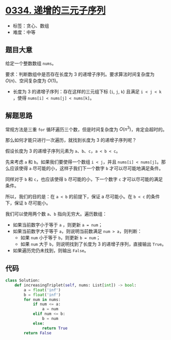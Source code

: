 # [0334. 递增的三元子序列](https://leetcode.cn/problems/increasing-triplet-subsequence/)

- 标签：贪心、数组
- 难度：中等

## 题目大意

给定一个整数数组 `nums`。

要求：判断数组中是否存在长度为 3 的递增子序列。要求算法时间复杂度为 $O(n)$、空间复杂度为 $O(1)$。

- 长度为 3 的递增子序列：存在这样的三元组下标 (`i`, `j`, `k`) 且满足 `i < j < k` ，使得 `nums[i] < nums[j] < nums[k]`。

## 解题思路

常规方法是三重 `for` 循环遍历三个数，但是时间复杂度为 $O(n^3)$，肯定会超时的。

那么如何才能只进行一次遍历，就找到长度为 3 的递增子序列呢？

假设长度为 3 的递增子序列元素为 `a`、`b`、`c`，`a < b < c`。

先来考虑 `a` 和 `b`。如果我们要使得一个数组  `i < j`，并且 `nums[i] < nums[j]`。那么应该使得 `a` 尽可能的小，这样子我们下一个数字 `b` 才可以尽可能地满足条件。

同样对于 `b` 和 `c`，也应该使得 `b` 尽可能的小，下一个数字 `c` 才可以尽可能的满足条件。

所以，我们的目的是：在 `a < b` 的前提下，保证 a 尽可能小。在 `b < c` 的条件下，保证 `b` 尽可能小。

我们可以使用两个数 `a`、`b` 指向无穷大。遍历数组：

- 如果当前数字小于等于 `a` ，则更新 `a = num`；
- 如果当前数字大于等于 `a`，则说明当前数满足 `num > a`，则判断：
  - 如果 `num` 小于等于 `b`，则更新 `b = num`；
  - 如果 `num` 大于 `b`，则说明找到了长度为 3 的递增子序列，直接输出 `True`。
- 如果遍历完仍未找到，则输出 `False`。

## 代码

```python
class Solution:
    def increasingTriplet(self, nums: List[int]) -> bool:
        a = float('inf')
        b = float('inf')
        for num in nums:
            if num <= a:
                a = num
            elif num <= b:
                b = num
            else:
                return True
        return False
```

